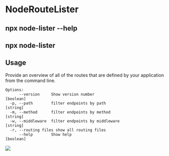 # NodeRouteLister

## npx node-lister --help

## npx node-lister <relative App File Path>

## Usage
<p> Provide an overview of all of the routes that are defined by your application from the command line.</p>

```
Options:
      --version     Show version number                                [boolean]
  -p, --path        filter endpoints by path                            [string]
  -m, --method      filter endpoints by method                          [string]
  -w, --middleware  filter endpoints by middleware                      [string]
  -r, --routing files show all routing files                            
      --help        Show help                                          [boolean]
```

<p >
    <img src='./utils.js - NodeRouteLister - Visual Studio Code 2025-02-22 17-09-02.mp4'>
</p>